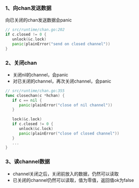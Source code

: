 ### 1、向chan发送数据

向已关闭的chan发送数据会panic

```go
// src/runtime/chan.go:202
if c.closed != 0 {  
   unlock(&c.lock)  
   panic(plainError("send on closed channel"))  
}
```
### 2、关闭chan

-   关闭nil的channel，会panic
-   对已关闭的channel，再次关闭channel，会panic

```go
// src/runtime/chan.go:355
func closechan(c *hchan) {  
   if c == nil {  
      panic(plainError("close of nil channel"))  
   }  
  
   lock(&c.lock)  
   if c.closed != 0 {  
      unlock(&c.lock)  
      panic(plainError("close of closed channel"))  
   }
   ...
}
```
### 3、读channel数据

-   channel关闭之后，关闭前放入的数据，仍然可以读取
-   已关闭的channel仍然可以读取，值为零值，返回值ok为false
<!--stackedit_data:
eyJoaXN0b3J5IjpbNzY4MTM5Njg2XX0=
-->